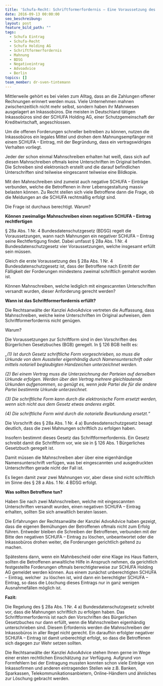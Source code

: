 ```yaml
---
title: 'Schufa-Recht: Schriftformerfordernis – Eine Voraussetzung des  § 28a Abs. 1 Nr. 4 BDSG – Wann ist diese Schriftform gewahrt?'
date: 2016-09-13 00:00:00
seo_beschreibung:
layout: post
feature_bild_path: ""
tags:
  - Schufa Eintrag
  - Schufa-Recht
  - Schufa Holding AG
  - Schriftformerfordernis
  - Mahnung
  - BDSG
  - Negativeintrag
  - Advoadvice
  - Berlin
topics: []
team_member: dr-sven-tintemann
---
```



Mittlerweile gehört es bei vielen zum Alltag, dass an die Zahlungen offener Rechnungen erinnert werden muss. Viele Unternehmen mahnen zwischenzeitlich nicht mehr selbst, sondern haben ihr Mahnwesen ausgelagert an Inkassobüros. Die meisten in Deutschland tätigen Inkassobüros sind der SCHUFA Holding AG, einer Schutzgemeinschaft der Kreditwirtschaft, angeschlossen.

Um die offenen Forderungen schneller beitreiben zu können, nutzen die Inkassobüros ein legales Mittel und drohen dem Mahnungsempfänger mit einem SCHUFA – Eintrag, mit der Begründung, dass ein vertragswidriges Verhalten vorliegt.

Jeder der schon einmal Mahnschreiben erhalten hat weiß, dass sich auf diesen Mahnschreiben oftmals keine Unterschriften im Original befinden. Die Schreiben sind elektronisch erstellt und die darauf befindlichen Unterschriften sind teilweise eingescannt teilweise eine Bildkopie.

Mit den Mahnschreiben sind zumeist auch negative SCHUFA – Einträge verbunden, welche die Betroffenen in ihrer Lebensgestaltung massiv belasten können. Zu Recht stellen sich viele Betroffene dann die Frage, ob die Meldungen an die SCHUFA rechtmäßig erfolgt sind.

Die Frage ist durchaus berechtigt. Warum?

**Können zweimalige Mahnschreiben einen negativen SCHUFA – Eintrag rechtfertigen**

§ 28a Abs. 1 Nr. 4 Bundesdatenschutzgesetz (BDSG) regelt die Voraussetzungen, wann nach Mahnungen ein negativer SCHUFA – Eintrag seine Rechtfertigung findet. Dabei umfasst § 28a Abs. 1 Nr. 4 Bundesdatenschutzgesetz vier Voraussetzungen, welche insgesamt erfüllt sein müssen.

Gleich die erste Voraussetzung des § 28a Abs. 1 Nr. 4 Bundesdatenschutzgesetz ist, dass der Betroffene nach Eintritt der Fälligkeit der Forderungen mindestens zweimal schriftlich gemahnt worden ist.

Können Mahnschreiben, welche lediglich mit eingescannten Unterschriften versandt wurden, dieser Anforderung gerecht werden?

**Wann ist das Schriftformerfordernis erfüllt?**

Die Rechtsanwälte der Kanzlei AdvoAdvice vertreten die Auffassung, dass Mahnschreiben, welche keine Unterschriften im Original aufweisen, dem Schriftformerfordernis nicht genügen.

Warum?

Die Voraussetzungen zur Schriftform sind in den Vorschriften des Bürgerlichen Gesetzbuches (BGB) geregelt. In § 126 BGB heißt es:

*„(1) Ist durch Gesetz schriftliche Form vorgeschrieben, so muss die Urkunde von dem Aussteller eigenhändig durch Namensunterschrift oder mittels notariell beglaubigten Handzeichen unterzeichnet werden.*

*(2) Bei einem Vertrag muss die Unterzeichnung der Parteien auf derselben Urkunde erfolgen. Werden über den Vertrag mehrere gleichlautende Urkunden aufgenommen, so genügt es, wenn jede Partei die für die andere Partei bestimmte Urkunde unterzeichnet.*

*(3) Die schriftliche Form kann durch die elektronische Form ersetzt werden, wenn sich nicht aus dem Gesetz etwas anderes ergibt.*

*(4) Die schriftliche Form wird durch die notarielle Beurkundung ersetzt.“*

Die Vorschrift des § 28a Abs. 1 Nr. 4 a) Bundesdatenschutzgesetz besagt deutlich, dass die zwei Mahnungen schriftlich zu erfolgen haben.

Insofern bestimmt dieses Gesetz das Schriftformerfordernis. Ein Gesetz schreibt damit die Schriftform vor, wie sie in § 126 Abs. 1 Bürgerliches Gesetzbuch geregelt ist.

Damit müssen die Mahnschreiben aber über eine eigenhändige Namensunterschrift verfügen, was bei eingescannten und ausgedruckten Unterschriften gerade nicht der Fall ist.

Es liegen damit zwar zwei Mahnungen vor, aber diese sind nicht schriftlich im Sinne des § 28 a Abs. 1 Nr. 4 BDSG erfolgt.

**Was sollten Betroffene tun?**

Haben Sie nach zwei Mahnschreiben, welche mit eingescannten Unterschriften versandt wurden, einen negativen SCHUFA – Eintrag erhalten, sollten Sie sich anwaltlich beraten lassen.

Die Erfahrungen der Rechtsanwälte der Kanzlei AdvoAdvice haben gezeigt, dass die eigenen Bemühungen der Betroffenen oftmals nicht zum Erfolg führen. Entweder bleiben die Schreiben der Betroffenen, verbunden mit der Bitte den negativen SCHUFA – Eintrag zu löschen, unbeantwortet oder die Inkassobüros drohen weiter, die Forderungen gerichtlich geltend zu machen.

Spätestens dann, wenn ein Mahnbescheid oder eine Klage ins Haus flattern, sollten die Betroffenen anwaltliche Hilfe in Anspruch nehmen, da gerichtlich festgestellte Forderungen oftmals berechtigterweise zur SCHUFA Holding AG gemeldet werden können. Aus einem zunächst unberechtigten SCHUFA – Eintrag, welcher  zu löschen ist, wird dann ein berechtigter SCHUFA – Eintrag, so dass die Löschung dieses Eintrags nur in ganz wenigen Ausnahmefällen möglich ist.

**Fazit:**

Die Regelung des § 28a Abs. 1 Nr. 4 a) Bundesdatenschutzgesetz schreibt vor, dass die Mahnungen schriftlich zu erfolgen haben. Das Schriftformerfordernis ist nach den Vorschriften des Bürgerlichen Gesetzbuches nur dann erfüllt, wenn die Mahnschreiben eigenhändig unterschrieben sind. Diesem Erfordernis werden die Mahnschreiben der Inkassobüros in aller Regel nicht gerecht. Ein daraufhin erfolgter negativer SCHUFA – Eintrag ist damit unberechtigt erfolgt, so dass die Betroffenen sich dagegen zur Wehr setzen sollten.

Die Rechtsanwälte der Kanzlei AdvoAdvice stehen Ihnen gerne im Wege einer ersten rechtlichen Einschätzung zur Verfügung. Aufgrund von Formfehlern bei der Eintragung mussten konnten schon viele Einträge von Inkassofirmen und anderen eintragenden Stellen wie z.B. Banken, Sparkassen, Telekommunikationsanbietern, Online-Händlern und ähnliches zur Löschung gebracht werden.
